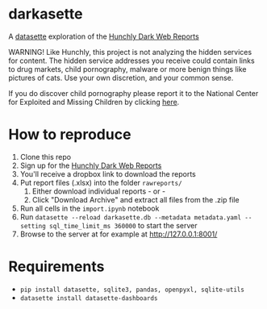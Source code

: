 # darkasette
A [datasette](https://datasette.io/) exploration of the [Hunchly Dark Web Reports](https://www.hunch.ly/darkweb-osint/)

WARNING! Like Hunchly, this project is not analyzing the hidden services for content. The hidden service addresses you receive could contain links to drug markets, child pornography, malware or more benign things like pictures of cats. Use your own discretion, and your common sense.

If you do discover child pornography please report it to the National Center for Exploited and Missing Children by clicking [here](http://www.missingkids.com/).

# How to reproduce
1. Clone this repo
1. Sign up for the [Hunchly Dark Web Reports](https://www.hunch.ly/darkweb-osint/)
1. You'll receive a dropbox link to download the reports
1. Put report files (.xlsx) into the folder `rawreports/` 
    1. Either download individual reports - or -
    1. Click "Download Archive" and extract all files from the .zip file 
1. Run all cells in the `import.ipynb` notebook
1. Run `datasette --reload darkasette.db --metadata metadata.yaml --setting sql_time_limit_ms 360000` to start the server
1. Browse to the server at for example at http://127.0.0.1:8001/


# Requirements
- `pip install datasette, sqlite3, pandas, openpyxl, sqlite-utils`
- `datasette install datasette-dashboards`